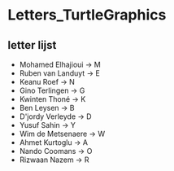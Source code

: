 # Letters_TurtleGraphics

## letter lijst

- Mohamed Elhajioui → M
- Ruben van Landuyt → E
- Keanu Roef → N
- Gino Terlingen → G
- Kwinten Thoné → K
- Ben Leysen → B
- D'jordy Verleyde → D
- Yusuf Sahin → Y
- Wim de Metsenaere → W
- Ahmet Kurtoglu → A
- Nando Coomans → O
- Rizwaan Nazem → R
